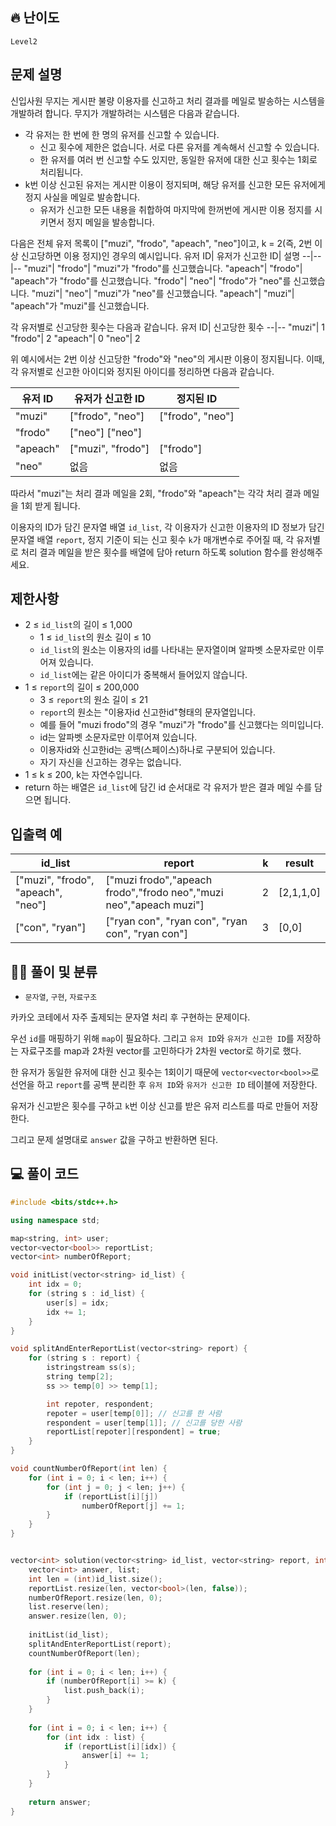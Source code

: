  ## 🔥 난이도
`Level2`

## 문제 설명
신입사원 무지는 게시판 불량 이용자를 신고하고 처리 결과를 메일로 발송하는 시스템을 개발하려 합니다. 무지가 개발하려는 시스템은 다음과 같습니다.
- 각 유저는 한 번에 한 명의 유저를 신고할 수 있습니다.
  - 신고 횟수에 제한은 없습니다. 서로 다른 유저를 계속해서 신고할 수 있습니다.
  - 한 유저를 여러 번 신고할 수도 있지만, 동일한 유저에 대한 신고 횟수는 1회로 처리됩니다.
- k번 이상 신고된 유저는 게시판 이용이 정지되며, 해당 유저를 신고한 모든 유저에게 정지 사실을 메일로 발송합니다.
  - 유저가 신고한 모든 내용을 취합하여 마지막에 한꺼번에 게시판 이용 정지를 시키면서 정지 메일을 발송합니다.

다음은 전체 유저 목록이 ["muzi", "frodo", "apeach", "neo"]이고, k = 2(즉, 2번 이상 신고당하면 이용 정지)인 경우의 예시입니다.
유저 ID| 유저가 신고한 ID|	설명
--|--|--
"muzi"|	"frodo"|	"muzi"가 "frodo"를 신고했습니다.
"apeach"|	"frodo"|	"apeach"가 "frodo"를 신고했습니다.
"frodo"|	"neo"|	"frodo"가 "neo"를 신고했습니다.
"muzi"|	"neo"|	"muzi"가 "neo"를 신고했습니다.
"apeach"|	"muzi"|	"apeach"가 "muzi"를 신고했습니다.

각 유저별로 신고당한 횟수는 다음과 같습니다.
유저 ID|	신고당한 횟수
--|--
"muzi"|	1
"frodo"|	2
"apeach"|	0
"neo"|	2

위 예시에서는 2번 이상 신고당한 "frodo"와 "neo"의 게시판 이용이 정지됩니다. 이때, 각 유저별로 신고한 아이디와 정지된 아이디를 정리하면 다음과 같습니다.

유저 ID|	유저가 신고한 ID|	정지된 ID
--|--|--
"muzi"|	["frodo", "neo"]|	["frodo", "neo"]
"frodo"	|["neo"]	["neo"]|
"apeach"|	["muzi", "frodo"]|	["frodo"]
"neo"	|없음|	없음

따라서 "muzi"는 처리 결과 메일을 2회, "frodo"와 "apeach"는 각각 처리 결과 메일을 1회 받게 됩니다.

이용자의 ID가 담긴 문자열 배열 `id_list`, 각 이용자가 신고한 이용자의 ID 정보가 담긴 문자열 배열 `report`, 정지 기준이 되는 신고 횟수 `k`가 매개변수로 주어질 때, 각 유저별로 처리 결과 메일을 받은 횟수를 배열에 담아 return 하도록 solution 함수를 완성해주세요.

## 제한사항
- 2 ≤ `id_list`의 길이 ≤ 1,000
  - 1 ≤ `id_list`의 원소 길이 ≤ 10
  - `id_list`의 원소는 이용자의 id를 나타내는 문자열이며 알파벳 소문자로만 이루어져 있습니다.
  - `id_list`에는 같은 아이디가 중복해서 들어있지 않습니다.
- 1 ≤ `report`의 길이 ≤ 200,000
  - 3 ≤ `report`의 원소 길이 ≤ 21
  - `report`의 원소는 "이용자id 신고한id"형태의 문자열입니다.
  - 예를 들어 "muzi frodo"의 경우 "muzi"가 "frodo"를 신고했다는 의미입니다.
  - id는 알파벳 소문자로만 이루어져 있습니다.
  - 이용자id와 신고한id는 공백(스페이스)하나로 구분되어 있습니다.
  - 자기 자신을 신고하는 경우는 없습니다.
- 1 ≤ k ≤ 200, k는 자연수입니다.
- return 하는 배열은 `id_list`에 담긴 id 순서대로 각 유저가 받은 결과 메일 수를 담으면 됩니다.

## 입출력 예
id_list|	report|	k	|result
--|--|--|--
["muzi", "frodo", "apeach", "neo"]|	["muzi frodo","apeach frodo","frodo neo","muzi neo","apeach muzi"]|	2	|[2,1,1,0]
["con", "ryan"]|	["ryan con", "ryan con", "ryan con", "ryan con"]|	3|	[0,0]

## ✍🏻 풀이 및 분류
- `문자열`, `구현`, `자료구조`

카카오 코테에서 자주 출제되는 문자열 처리 후 구현하는 문제이다.

우선 `id`를 매핑하기 위해 `map`이 필요하다.
그리고 `유저 ID`와 `유저가 신고한 ID`를 저장하는 자료구조를 map과 2차원 vector를 고민하다가 2차원 vector로 하기로 했다.   

한 유저가 동일한 유저에 대한 신고 횟수는 1회이기 때문에 `vector<vector<bool>>`로 선언을 하고 `report`를 공백 분리한 후 `유저 ID`와 `유저가 신고한 ID` 테이블에 저장한다.

유저가 신고받은 횟수를 구하고 `k`번 이상 신고를 받은 유저 리스트를 따로 만들어 저장한다.

그리고 문제 설명대로 `answer` 값을 구하고 반환하면 된다.

## 💻 풀이 코드
```cpp
#include <bits/stdc++.h>

using namespace std;

map<string, int> user;
vector<vector<bool>> reportList;
vector<int> numberOfReport;

void initList(vector<string> id_list) {
    int idx = 0;
    for (string s : id_list) {
        user[s] = idx;
        idx += 1;
    }
}

void splitAndEnterReportList(vector<string> report) {
    for (string s : report) {
        istringstream ss(s);
        string temp[2];
        ss >> temp[0] >> temp[1];

        int repoter, respondent;
        repoter = user[temp[0]]; // 신고를 한 사람
        respondent = user[temp[1]]; // 신고를 당한 사람
        reportList[repoter][respondent] = true;
    }
}

void countNumberOfReport(int len) {
    for (int i = 0; i < len; i++) {
        for (int j = 0; j < len; j++) {
            if (reportList[i][j])
                numberOfReport[j] += 1;
        }
    }
}


vector<int> solution(vector<string> id_list, vector<string> report, int k) {
    vector<int> answer, list;
    int len = (int)id_list.size();
    reportList.resize(len, vector<bool>(len, false));
    numberOfReport.resize(len, 0);
    list.reserve(len);
    answer.resize(len, 0);
    
    initList(id_list);
    splitAndEnterReportList(report);
    countNumberOfReport(len);
    
    for (int i = 0; i < len; i++) {
        if (numberOfReport[i] >= k) {
            list.push_back(i);
        }
    }
    
    for (int i = 0; i < len; i++) {
        for (int idx : list) {
            if (reportList[i][idx]) {
                answer[i] += 1;
            }
        }
    }
    
    return answer;
}
```